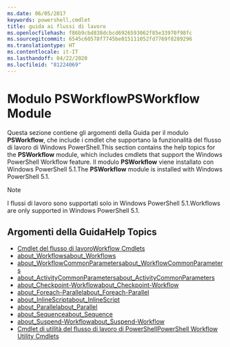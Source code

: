 ```yaml
---
ms.date: 06/05/2017
keywords: powershell,cmdlet
title: guida ai flussi di lavoro
ms.openlocfilehash: f86b9cbd838dcbcd6926593062f85e33970f98fc
ms.sourcegitcommit: 6545c60578f7745be015111052fd7769f8289296
ms.translationtype: HT
ms.contentlocale: it-IT
ms.lasthandoff: 04/22/2020
ms.locfileid: "81224069"
---
```

# <a name="psworkflow-module"></a><span data-ttu-id="3018b-103">Modulo PSWorkflow</span><span class="sxs-lookup"><span data-stu-id="3018b-103">PSWorkflow Module</span></span>

<span data-ttu-id="3018b-104">Questa sezione contiene gli argomenti della Guida per il modulo **PSWorkflow**, che include i cmdlet che supportano la funzionalità del flusso di lavoro di Windows PowerShell.</span><span class="sxs-lookup"><span data-stu-id="3018b-104">This section contains the help topics for the **PSWorkflow** module, which includes cmdlets that support the Windows PowerShell Workflow feature.</span></span> <span data-ttu-id="3018b-105">Il modulo **PSWorkflow** viene installato con Windows PowerShell 5.1.</span><span class="sxs-lookup"><span data-stu-id="3018b-105">The **PSWorkflow** module is installed with Windows PowerShell 5.1.</span></span>

> [!NOTE]
> <span data-ttu-id="3018b-106">I flussi di lavoro sono supportati solo in Windows PowerShell 5.1.</span><span class="sxs-lookup"><span data-stu-id="3018b-106">Workflows are only supported in Windows PowerShell 5.1.</span></span>

## <a name="help-topics"></a><span data-ttu-id="3018b-107">Argomenti della Guida</span><span class="sxs-lookup"><span data-stu-id="3018b-107">Help Topics</span></span>

- [<span data-ttu-id="3018b-108">Cmdlet del flusso di lavoro</span><span class="sxs-lookup"><span data-stu-id="3018b-108">Workflow Cmdlets</span></span>](/powershell/module/psworkflow/?view=powershell-5.1)
- [<span data-ttu-id="3018b-109">about_Workflows</span><span class="sxs-lookup"><span data-stu-id="3018b-109">about_Workflows</span></span>](/powershell/module/psworkflow/about/about_workflows?view=powershell-5.1)
- [<span data-ttu-id="3018b-110">about_WorkflowCommonParameters</span><span class="sxs-lookup"><span data-stu-id="3018b-110">about_WorkflowCommonParameters</span></span>](/powershell/module/psworkflow/about/about_WorkflowCommonParameters?view=powershell-5.1)
- [<span data-ttu-id="3018b-111">about_ActivityCommonParameters</span><span class="sxs-lookup"><span data-stu-id="3018b-111">about_ActivityCommonParameters</span></span>](/powershell/module/psworkflow/about/about_ActivityCommonParameters?view=powershell-5.1)
- [<span data-ttu-id="3018b-112">about_Checkpoint-Workflow</span><span class="sxs-lookup"><span data-stu-id="3018b-112">about_Checkpoint-Workflow</span></span>](/powershell/module/psworkflow/about/about_Checkpoint-Workflow?view=powershell-5.1)
- [<span data-ttu-id="3018b-113">about_Foreach-Parallel</span><span class="sxs-lookup"><span data-stu-id="3018b-113">about_Foreach-Parallel</span></span>](/powershell/module/psworkflow/about/about_Foreach-Parallel?view=powershell-5.1)
- [<span data-ttu-id="3018b-114">about_InlineScript</span><span class="sxs-lookup"><span data-stu-id="3018b-114">about_InlineScript</span></span>](/powershell/module/psworkflow/about/about_InlineScript?view=powershell-5.1)
- [<span data-ttu-id="3018b-115">about_Parallel</span><span class="sxs-lookup"><span data-stu-id="3018b-115">about_Parallel</span></span>](/powershell/module/psworkflow/about/about_Parallel?view=powershell-5.1)
- [<span data-ttu-id="3018b-116">about_Sequence</span><span class="sxs-lookup"><span data-stu-id="3018b-116">about_Sequence</span></span>](/powershell/module/psworkflow/about/about_Sequence?view=powershell-5.1)
- [<span data-ttu-id="3018b-117">about_Suspend-Workflow</span><span class="sxs-lookup"><span data-stu-id="3018b-117">about_Suspend-Workflow</span></span>](/powershell/module/psworkflow/about/about_Suspend-Workflow?view=powershell-5.1)
- [<span data-ttu-id="3018b-118">Cmdlet di utilità del flusso di lavoro di PowerShell</span><span class="sxs-lookup"><span data-stu-id="3018b-118">PowerShell Workflow Utility Cmdlets</span></span>](/powershell/module/psworkflowutility/?view=powershell-5.1)
